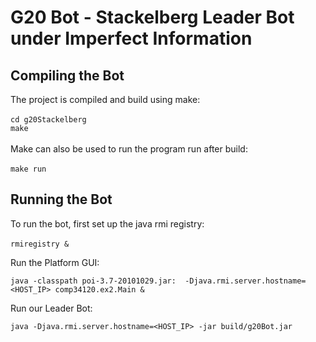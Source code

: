 # G20 Bot - Stackelberg Leader Bot under Imperfect Information
## Compiling the Bot
The project is compiled and build using make: <br><br> `cd
g20Stackelberg` <br> `make`<br> <br>Make can also be used to run the
program run after build:<br> <br> `make run`
## Running the Bot
To run the bot, first set up the java rmi registry: <br><br>
`rmiregistry &`


Run the Platform GUI: <br>

`java -classpath poi-3.7-20101029.jar: 
-Djava.rmi.server.hostname=<HOST_IP> comp34120.ex2.Main &`

Run our Leader Bot: <br>

`java -Djava.rmi.server.hostname=<HOST_IP> -jar build/g20Bot.jar `



